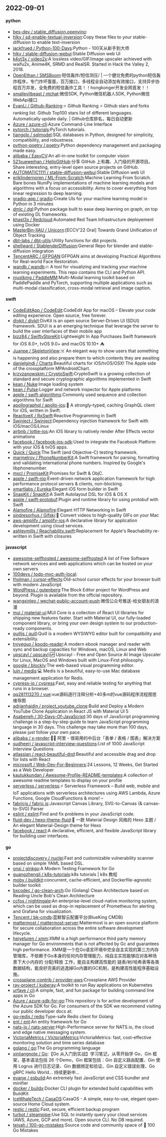 ## 2022-09-01

#### python
* [bes-dev / stable_diffusion.openvino](https://github.com/bes-dev/stable_diffusion.openvino):
* [hlky / sd-enable-textual-inversion](https://github.com/hlky/sd-enable-textual-inversion):Copy these files to your stable-diffusion to enable text-inversion
* [jackfrued / Python-100-Days](https://github.com/jackfrued/Python-100-Days):Python - 100天从新手到大师
* [hlky / stable-diffusion-webui](https://github.com/hlky/stable-diffusion-webui):Stable Diffusion web UI
* [k4yt3x / video2x](https://github.com/k4yt3x/video2x):A lossless video/GIF/image upscaler achieved with waifu2x, Anime4K, SRMD and RealSR. Started in Hack the Valley 2, 2018.
* [OpenEthan / SMSBoom](https://github.com/OpenEthan/SMSBoom):短信轰炸/短信测压/ | 一个健壮免费的python短信轰炸程序，专门炸坏蛋蛋，百万接口，多线程全自动添加有效接口，支持异步协程百万并发，全免费的短信轰炸工具！！hongkonger开发全网首发！！
* [smallevilbeast / ntchat](https://github.com/smallevilbeast/ntchat):微信SDK, Python微信机器人SDK, Python微信WebApi接口
* [EvanLi / Github-Ranking](https://github.com/EvanLi/Github-Ranking):⭐
Github Ranking
⭐
Github stars and forks ranking list. Github Top100 stars list of different languages. Automatically update daily. | Github仓库排名，每日自动更新
* [Azure / azure-cli](https://github.com/Azure/azure-cli):Azure Command-Line Interface
* [pytorch / tutorials](https://github.com/pytorch/tutorials):PyTorch tutorials.
* [tiangolo / sqlmodel](https://github.com/tiangolo/sqlmodel):SQL databases in Python, designed for simplicity, compatibility, and robustness.
* [python-poetry / poetry](https://github.com/python-poetry/poetry):Python dependency management and packaging made easy.
* [alibaba / EasyCV](https://github.com/alibaba/EasyCV):An all-in-one toolkit for computer vision
* [521xueweihan / HelloGitHub](https://github.com/521xueweihan/HelloGitHub):分享 GitHub 上有趣、入门级的开源项目。Share interesting, entry-level open source projects on GitHub.
* [AUTOMATIC1111 / stable-diffusion-webui](https://github.com/AUTOMATIC1111/stable-diffusion-webui):Stable Diffusion web UI
* [eriklindernoren / ML-From-Scratch](https://github.com/eriklindernoren/ML-From-Scratch):Machine Learning From Scratch. Bare bones NumPy implementations of machine learning models and algorithms with a focus on accessibility. Aims to cover everything from linear regression to deep learning.
* [gradio-app / gradio](https://github.com/gradio-app/gradio):Create UIs for your machine learning model in Python in 3 minutes
* [dmlc / dgl](https://github.com/dmlc/dgl):Python package built to ease deep learning on graph, on top of existing DL frameworks.
* [khast3x / Redcloud](https://github.com/khast3x/Redcloud):Automated Red Team Infrastructure deployement using Docker
* [MasterBin-IIAU / Unicorn](https://github.com/MasterBin-IIAU/Unicorn):[ECCV'22 Oral] Towards Grand Unification of Object Tracking
* [dbt-labs / dbt-utils](https://github.com/dbt-labs/dbt-utils):Utility functions for dbt projects.
* [shellward / StablenderDiffusion](https://github.com/shellward/StablenderDiffusion):General Repo for blender and stable-diffusion integration
* [TencentARC / GFPGAN](https://github.com/TencentARC/GFPGAN):GFPGAN aims at developing Practical Algorithms for Real-world Face Restoration.
* [wandb / wandb](https://github.com/wandb/wandb):🔥
A tool for visualizing and tracking your machine learning experiments. This repo contains the CLI and Python API.
* [njustkmg / PaddleMM](https://github.com/njustkmg/PaddleMM):Multi-Modal learning toolkit based on PaddlePaddle and PyTorch, supporting multiple applications such as multi-modal classification, cross-modal retrieval and image caption.

#### swift
* [CodeEditApp / CodeEdit](https://github.com/CodeEditApp/CodeEdit):CodeEdit App for macOS – Elevate your code editing experience. Open source, free forever.
* [divkit / divkit](https://github.com/divkit/divkit):DivKit is an open source Server-Driven UI (SDUI) framework. SDUI is a an emerging technique that leverage the server to build the user interfaces of their mobile app
* [bizz84 / SwiftyStoreKit](https://github.com/bizz84/SwiftyStoreKit):Lightweight In App Purchases Swift framework for iOS 8.0+, tvOS 9.0+ and macOS 10.10+
⛺
* [Juanpe / SkeletonView](https://github.com/Juanpe/SkeletonView):☠️
An elegant way to show users that something is happening and also prepare them to which contents they are awaiting
* [danielgindi / Charts](https://github.com/danielgindi/Charts):Beautiful charts for iOS/tvOS/OSX! The Apple side of the crossplatform MPAndroidChart.
* [krzyzanowskim / CryptoSwift](https://github.com/krzyzanowskim/CryptoSwift):CryptoSwift is a growing collection of standard and secure cryptographic algorithms implemented in Swift
* [kean / Nuke](https://github.com/kean/Nuke):Image loading system
* [kean / Pulse](https://github.com/kean/Pulse):Logger and network inspector for Apple platforms
* [apple / swift-algorithms](https://github.com/apple/swift-algorithms):Commonly used sequence and collection algorithms for Swift
* [apollographql / apollo-ios](https://github.com/apollographql/apollo-ios):📱
A strongly-typed, caching GraphQL client for iOS, written in Swift.
* [ReactiveX / RxSwift](https://github.com/ReactiveX/RxSwift):Reactive Programming in Swift
* [Swinject / Swinject](https://github.com/Swinject/Swinject):Dependency injection framework for Swift with iOS/macOS/Linux
* [airbnb / lottie-ios](https://github.com/airbnb/lottie-ios):An iOS library to natively render After Effects vector animations
* [facebook / facebook-ios-sdk](https://github.com/facebook/facebook-ios-sdk):Used to integrate the Facebook Platform with your iOS & tvOS apps.
* [Quick / Quick](https://github.com/Quick/Quick):The Swift (and Objective-C) testing framework.
* [marmelroy / PhoneNumberKit](https://github.com/marmelroy/PhoneNumberKit):A Swift framework for parsing, formatting and validating international phone numbers. Inspired by Google's libphonenumber.
* [mxcl / PromiseKit](https://github.com/mxcl/PromiseKit):Promises for Swift & ObjC.
* [apple / swift-nio](https://github.com/apple/swift-nio):Event-driven network application framework for high performance protocol servers & clients, non-blocking.
* [xmartlabs / Eureka](https://github.com/xmartlabs/Eureka):Elegant iOS form builder in Swift
* [SnapKit / SnapKit](https://github.com/SnapKit/SnapKit):A Swift Autolayout DSL for iOS & OS X
* [apple / swift-protobuf](https://github.com/apple/swift-protobuf):Plugin and runtime library for using protobuf with Swift
* [Alamofire / Alamofire](https://github.com/Alamofire/Alamofire):Elegant HTTP Networking in Swift
* [sindresorhus / Gifski](https://github.com/sindresorhus/Gifski):🌈
Convert videos to high-quality GIFs on your Mac
* [aws-amplify / amplify-ios](https://github.com/aws-amplify/amplify-ios):A declarative library for application development using cloud services.
* [ashleymills / Reachability.swift](https://github.com/ashleymills/Reachability.swift):Replacement for Apple's Reachability re-written in Swift with closures

#### javascript
* [awesome-selfhosted / awesome-selfhosted](https://github.com/awesome-selfhosted/awesome-selfhosted):A list of Free Software network services and web applications which can be hosted on your own servers
* [100devs / todo-mvc-auth-local](https://github.com/100devs/todo-mvc-auth-local):
* [tholman / cursor-effects](https://github.com/tholman/cursor-effects):Old-school cursor effects for your browser built with modern JavaScript
* [WordPress / gutenberg](https://github.com/WordPress/gutenberg):The Block Editor project for WordPress and beyond. Plugin is available from the official repository.
* [wangxinleo / wechat-public-account-push](https://github.com/wangxinleo/wechat-public-account-push):微信公众号推送-给女朋友的浪漫
* [mui / material-ui](https://github.com/mui/material-ui):MUI Core is a collection of React UI libraries for shipping new features faster. Start with Material UI, our fully-loaded component library, or bring your own design system to our production-ready components.
* [quilljs / quill](https://github.com/quilljs/quill):Quill is a modern WYSIWYG editor built for compatibility and extensibility.
* [troyeguo / koodo-reader](https://github.com/troyeguo/koodo-reader):A modern ebook manager and reader with sync and backup capacities for Windows, macOS, Linux and Web
* [upscayl / upscayl](https://github.com/upscayl/upscayl):🆙
Upscayl - Free and Open Source AI Image Upscaler for Linux, MacOS and Windows built with Linux-First philosophy.
* [google / blockly](https://github.com/google/blockly):The web-based visual programming editor.
* [luin / medis](https://github.com/luin/medis):💻
Medis is a beautiful, easy-to-use Mac database management application for Redis.
* [cypress-io / cypress](https://github.com/cypress-io/cypress):Fast, easy and reliable testing for anything that runs in a browser.
* [qq281113270 / vue](https://github.com/qq281113270/vue):vue源码逐行注释分析+40多m的vue源码程序流程图思维导图
* [adrianhajdin / project_youtube_clone](https://github.com/adrianhajdin/project_youtube_clone):Build and Deploy a Modern YouTube Clone Application in React JS with Material UI 5
* [Asabeneh / 30-Days-Of-JavaScript](https://github.com/Asabeneh/30-Days-Of-JavaScript):30 days of JavaScript programming challenge is a step-by-step guide to learn JavaScript programming language in 30 days. This challenge may take more than 100 days, please just follow your own pace.
* [alibaba / x-render](https://github.com/alibaba/x-render):🚴‍♀️
阿里 - 很易用的中后台「表单 / 表格 / 图表」解决方案
* [sudheerj / javascript-interview-questions](https://github.com/sudheerj/javascript-interview-questions):List of 1000 JavaScript Interview Questions
* [atlassian / react-beautiful-dnd](https://github.com/atlassian/react-beautiful-dnd):Beautiful and accessible drag and drop for lists with React
* [microsoft / Web-Dev-For-Beginners](https://github.com/microsoft/Web-Dev-For-Beginners):24 Lessons, 12 Weeks, Get Started as a Web Developer
* [kautukkundan / Awesome-Profile-README-templates](https://github.com/kautukkundan/Awesome-Profile-README-templates):A collection of awesome readme templates to display on your profile
* [serverless / serverless](https://github.com/serverless/serverless):⚡
Serverless Framework – Build web, mobile and IoT applications with serverless architectures using AWS Lambda, Azure Functions, Google CloudFunctions & more! –
* [fabricjs / fabric.js](https://github.com/fabricjs/fabric.js):Javascript Canvas Library, SVG-to-Canvas (& canvas-to-SVG) Parser
* [eslint / eslint](https://github.com/eslint/eslint):Find and fix problems in your JavaScript code.
* [fluid-dev / hexo-theme-fluid](https://github.com/fluid-dev/hexo-theme-fluid):🌊
一款 Material Design 风格的 Hexo 主题 / An elegant Material-Design theme for Hexo
* [facebook / react](https://github.com/facebook/react):A declarative, efficient, and flexible JavaScript library for building user interfaces.

#### go
* [projectdiscovery / nuclei](https://github.com/projectdiscovery/nuclei):Fast and customizable vulnerability scanner based on simple YAML based DSL.
* [onsi / ginkgo](https://github.com/onsi/ginkgo):A Modern Testing Framework for Go
* [guangzhengli / k8s-tutorials](https://github.com/guangzhengli/k8s-tutorials):k8s tutorials | k8s 教程
* [moby / buildkit](https://github.com/moby/buildkit):concurrent, cache-efficient, and Dockerfile-agnostic builder toolkit
* [bxcodec / go-clean-arch](https://github.com/bxcodec/go-clean-arch):Go (Golang) Clean Architecture based on Reading Uncle Bob's Clean Architecture
* [ccfos / nightingale](https://github.com/ccfos/nightingale):An enterprise-level cloud-native monitoring system, which can be used as drop-in replacement of Prometheus for alerting and Grafana for visualization.
* [Tencent / bk-cmdb](https://github.com/Tencent/bk-cmdb):蓝鲸智云配置平台(BlueKing CMDB)
* [mattermost / mattermost-server](https://github.com/mattermost/mattermost-server):Mattermost is an open source platform for secure collaboration across the entire software development lifecycle.
* [heiyeluren / xmm](https://github.com/heiyeluren/xmm):XMM is a high performance third party memory manager for Go environments that is not affected by Gc and guarantees high performance. XMM是一个在Go语言环境中完全自主实现的第三方内存管理库，不依赖于Go本身的任何内存管理能力，纯自主实现能够应对各种场景下大小内存的 分配/释放 工作，能自主构建高性能的 链表/树/哈希表等各类数据结构，能良好完美的逃逸掉Go内置的GC机制，是构建高性能程序基础设施。
* [crossplane-contrib / provider-aws](https://github.com/crossplane-contrib/provider-aws):Crossplane AWS Provider
* [ray-project / kuberay](https://github.com/ray-project/kuberay):A toolkit to run Ray applications on Kubernetes
* [urfave / cli](https://github.com/urfave/cli):A simple, fast, and fun package for building command line apps in Go
* [Azure / azure-sdk-for-go](https://github.com/Azure/azure-sdk-for-go):This repository is for active development of the Azure SDK for Go. For consumers of the SDK we recommend visiting our public developer docs at:
* [go-redis / redis](https://github.com/go-redis/redis):Type-safe Redis client for Golang
* [ent / ent](https://github.com/ent/ent):An entity framework for Go
* [nats-io / nats-server](https://github.com/nats-io/nats-server):High-Performance server for NATS.io, the cloud and edge native messaging system.
* [VictoriaMetrics / VictoriaMetrics](https://github.com/VictoriaMetrics/VictoriaMetrics):VictoriaMetrics: fast, cost-effective monitoring solution and time series database
* [golang / go](https://github.com/golang/go):The Go programming language
* [xinliangnote / Go](https://github.com/xinliangnote/Go):【Go 从入门到实战】学习笔记，从零开始学 Go、Gin 框架，基本语法包括 26 个Demo，Gin 框架包括：Gin 自定义路由配置、Gin 使用 Logrus 进行日志记录、Gin 数据绑定和验证、Gin 自定义错误处理、Go gRPC Hello World... 持续更新中...
* [evanw / esbuild](https://github.com/evanw/esbuild):An extremely fast JavaScript and CSS bundler and minifier
* [docker / buildx](https://github.com/docker/buildx):Docker CLI plugin for extended build capabilities with BuildKit
* [IceWhaleTech / CasaOS](https://github.com/IceWhaleTech/CasaOS):CasaOS - A simple, easy-to-use, elegant open-source Home Cloud system.
* [restic / restic](https://github.com/restic/restic):Fast, secure, efficient backup program
* [turbot / steampipe](https://github.com/turbot/steampipe):Use SQL to instantly query your cloud services (AWS, Azure, GCP and more). Open source CLI. No DB required.
* [teivah / 100-go-mistakes](https://github.com/teivah/100-go-mistakes):Source code and community space of
📖
100 Go Mistakes
